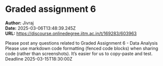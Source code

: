 # Graded assignment 6

**Author:** Jivraj  
**Date:** 2025-03-06T13:48:39.245Z  
**URL:** https://discourse.onlinedegree.iitm.ac.in/t/169283/603963

Please post any questions related to Graded Assignment 6 - Data Analysis
Please use markdown code formatting (fenced code blocks) when sharing code (rather than screenshots). It’s easier for us to copy-paste and test.
Deadline 2025-03-15T18:30:00Z

